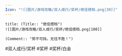 ```yaml
---
Icon: "![[图片/游戏攻略/双人成行/奖杯/绝佳搭档.png|30]]"
---
```

```ad-common-platinum-trophy
title: (Title:: "绝佳搭档")
![[图片/游戏攻略/双人成行/奖杯/绝佳搭档.png|100]]

(Comment:: "势不可挡，无往不胜！")
```

#双人成行/奖杯 #奖杯 #奖杯/白金
